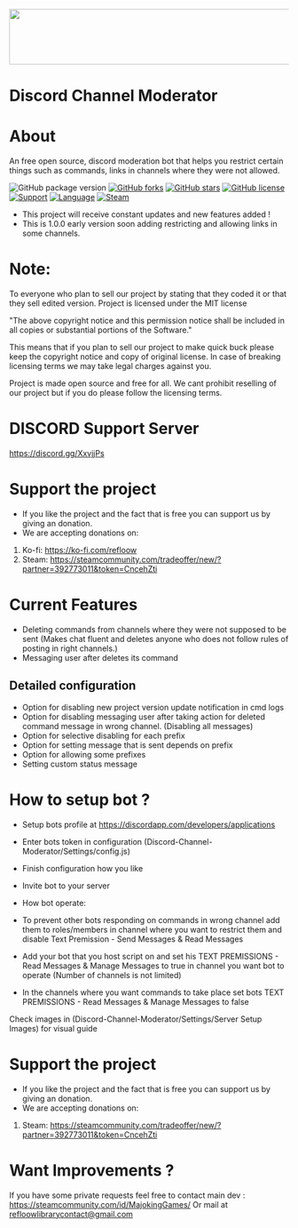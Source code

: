 <p align="center">
<img width="600" height="100" src="https://discordapp.com/assets/e4923594e694a21542a489471ecffa50.svg">
</p>

# Discord Channel Moderator

# About
An free open source, discord moderation bot that helps you restrict certain things such as commands, links in channels where they were not allowed.

![GitHub package version](https://img.shields.io/github/package-json/v/Refloow/Discord-Channel-Moderator.svg)
[![GitHub forks](https://img.shields.io/github/forks/Refloow/Discord-Channel-Moderator.svg?style=plastic)](https://github.com/Refloow/Discord-Channel-Moderator/network)
[![GitHub stars](https://img.shields.io/github/stars/Refloow/Discord-Channel-Moderator.svg?style=plastic)](https://github.com/Refloow/Discord-Channel-Moderator/stargazers)
[![GitHub license](https://img.shields.io/badge/license-MIT-blue.svg?style=plastic)](https://raw.githubusercontent.com/Refloow/Discord-Channel-Moderator/master/LICENSE)
[![Support](https://img.shields.io/discord/690327113039085600)](https://discord.gg/XxvjjPs)
[![Language](https://img.shields.io/badge/language-JavaScript-yellow.svg)](https://en.wikipedia.org/wiki/JavaScript)
[![Steam](https://img.shields.io/badge/steam-donate-yellow.svg)](https://steamcommunity.com/tradeoffer/new/?partner=392773011&token=CncehZti)


- This project will receive constant updates and new features added !
- This is 1.0.0 early version soon adding restricting and allowing links in some channels.

# Note:
To everyone who plan to sell our project by stating that they coded it or that they sell edited version. Project is licensed under the MIT license

"The above copyright notice and this permission notice shall be included in all
copies or substantial portions of the Software."

This means that if you plan to sell our project to make quick buck please keep the copyright notice and copy of original license. In case of breaking licensing terms we may take legal charges against you.

Project is made open source and free for all. We cant prohibit reselling of our project but if you do please follow the licensing terms.

# DISCORD Support Server

https://discord.gg/XxvjjPs

# Support the project
- If you like the project and the fact that is free you can support us by giving an donation.
- We are accepting donations on:

1. Ko-fi: https://ko-fi.com/refloow
2. Steam: https://steamcommunity.com/tradeoffer/new/?partner=392773011&token=CncehZti

# Current Features

- Deleting commands from channels where they were not supposed to be sent (Makes chat fluent and deletes anyone who does not follow rules of posting in right channels.)
- Messaging user after deletes its command

## Detailed configuration

- Option for disabling new project version update notification in cmd logs
- Option for disabling messaging user after taking action for deleted command message in wrong channel. (Disabling all messages)
- Option for selective disabling for each prefix
- Option for setting message that is sent depends on prefix
- Option for allowing some prefixes
- Setting custom status message

# How to setup bot ?

- Setup bots profile at https://discordapp.com/developers/applications
- Enter bots token in configuration (Discord-Channel-Moderator/Settings/config.js)
- Finish configuration how you like
- Invite bot to your server

- How bot operate:

 - To prevent other bots responding on commands in wrong channel add them to roles/members in channel where you want to restrict them and disable Text Premission - Send Messages & Read Messages
 - Add your bot that you host script on and set his TEXT PREMISSIONS - Read Messages & Manage Messages to true in channel you want bot to operate (Number of channels is not limited)
 - In the channels where you want commands to take place set bots TEXT PREMISSIONS - Read Messages & Manage Messages to false
 
 Check images in (Discord-Channel-Moderator/Settings/Server Setup Images) for visual guide



# Support the project
- If you like the project and the fact that is free you can support us by giving an donation.
- We are accepting donations on:

1. Steam: https://steamcommunity.com/tradeoffer/new/?partner=392773011&token=CncehZti


# Want Improvements ?

If you have some private requests feel free to contact main dev : https://steamcommunity.com/id/MajokingGames/
Or mail at refloowlibrarycontact@gmail.com
